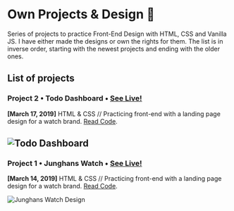 # Own Projects & Design 🎨

Series of projects to practice Front-End Design with HTML, CSS and Vanilla JS. I have either made the designs or own the rights for them. The list is in inverse order, starting with the newest projects and ending with the older ones.

## List of projects


### Project 2 • Todo Dashboard • [See Live!](https://mathcrln.github.io/own-projects/todo-dashboard/)
**[March 17, 2019]** HTML & CSS // Practicing front-end with a landing page design for a watch brand. [Read Code](https://github.com/mathcrln/own-projects/tree/master/todo-dashboard).

![Todo Dashboard](https://github.com/mathcrln/own-projects/blob/master/todo-dashboard/design/desktop.png)
---
### Project 1 • Junghans Watch • [See Live!](https://mathcrln.github.io/own-projects/junghans-watch/)
**[March 14, 2019]** HTML & CSS // Practicing front-end with a landing page design for a watch brand. [Read Code](https://github.com/mathcrln/own-projects/tree/master/junghans-watch).

![Junghans Watch Design](https://github.com/mathcrln/own-projects/blob/master/junghans-watch/design/desktop-preview.jpg)
